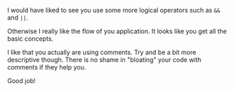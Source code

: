 I would have liked to see you use some more logical operators such as `&&` and
`||`.


Otherwise I really like the flow of you application. It looks like you get all
the basic concepts.

I like that you actually are using comments. Try and be a bit more descriptive
though. There is no shame in "bloating" your code with comments if they help
you.


Good job!
